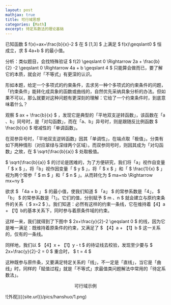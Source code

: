```yaml
---
layout: post
mathjax: true
title: 可行域思想
categories: [Math]
excerpt: 待定系数法的理论基础
---
```



已知函数 $ f(x)=ax+\frac{b}{x}-2 $ 在 $ [1,3] $ 上满足 $ f(x)\geqslant0 $ 恒成立，求 $ 4a+b $ 的最小值。

分析：类似题目，会找特殊验证 $ f(2)  \geqslant 0 \Rightarrow 2a + \frac{b}{2} -2 \geqslant 0 \Rightarrow 4a + b \geqslant 4 $ 只能算会做而已，要了解它的本质，就会对「不等式」有更深的认识。

形如本题，给定一个多项式的约束条件，去求另一种个多项式的约束条件的问题，「约束条件」能转化成具象的函数或曲线的，自然优先采纳具象分析的办法。但如果不可以，那么就要对这种问题有更深刻的理解：它给了一个约束条件时，到底意味着什么？

观察 $ ax + \frac{b}{x} $ ，发现它是典型的「平地双支逆转函数」，该函数在「a 、b」同号时，是「对勾函数」，而在「a、b」异号时，则是跟随反比例函数 $ \frac{b}{x} $ 增减性的「单调函数」。

在双参异号时，「平地双支逆转函数」因其「单调性」，在端点取「极值」。分类有如下两种情形（对应翠绿与深绿两个区域）。而双参同号时，则因其成为「对勾函数」之故，在 $ \sqrt{\frac{b}{a}} $ 处取极值。

 $ \sqrt{\frac{b}{a}} $  的讨论是困难的，为了方便研究，我们将「a」视作自变量「 $ x $ 」，将「b」视作因变量「 $ y $ 」，将「 $ x $ 」和「 $ \frac{1}{x} $ 」视为两个常参「 $ m $ 」和「 $ n $ 」。从而转化为 $ ma+nb \Rightarrow mx+ny $ 

欲求 $ 「4a + b 」 $ 的最小值，使我们知道 $ 「a」 $ 的常参系数是「4」， $ 「b」 $ 的常参系数是「1」。它们的值，分别赋予 $ m 、n $ 就会建立与原约束条件的关系（ $ x=2 $ ）。我们知道：必然有这样的约束一条线，它在维持着【4】a + 【1】b的基本关系下，同时参与着原条件域的约束。

这样一来，我们就得到了下图中 $ 2x+\frac{y}{2}-2 \geqslant 0 $ 的线，因为它是唯一满足：既维持着原条件的约束，又满足了 $ 【4】a + 【1】b $ 这一关系的，仅有的一条线。

同样地，我们以 $ 【4】x + 【1】y - t $ 的待证线去校验，发现至少要与 $ 2x+\frac{y}{2}-2 = 0 $ 重合时， $ t = 4 $ 

这种既参与原件条，又要满足特定关系的「线」，不一定是「直线」，当它是「曲线」时，同样的「赋值过程」就是「不等式」求最值类问题解法中常用的「待定系数法」。 


<p align="center">可行域示例</p>
![外观]({{site.url}}/pics/hanshuo/1.png)